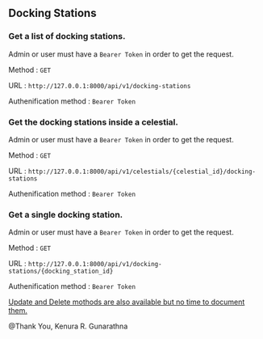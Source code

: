 ## Docking Stations

### Get a list of docking stations.

Admin or user must have a `Bearer Token` in order to get the request.

Method : `GET`

URL : `http://127.0.0.1:8000/api/v1/docking-stations`

Authenification method : `Bearer Token`

### Get the docking stations inside a celestial.

Admin or user must have a `Bearer Token` in order to get the request.

Method : `GET`

URL : `http://127.0.0.1:8000/api/v1/celestials/{celestial_id}/docking-stations`

Authenification method : `Bearer Token`

### Get a single docking station.

Admin or user must have a `Bearer Token` in order to get the request.

Method : `GET`

URL : `http://127.0.0.1:8000/api/v1/docking-stations/{docking_station_id}`

Authenification method : `Bearer Token`

[Update and Delete mothods are also available but no time to document them.](../../app/Http/Controllers/v1/DockingStationController.php)

@Thank You, Kenura R. Gunarathna
